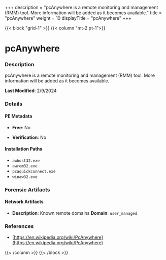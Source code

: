 +++
description = "pcAnywhere is a remote monitoring and management (RMM) tool. More information will be added as it becomes available."
title = "pcAnywhere"
weight = 10
displayTitle = "pcAnywhere"
+++


{{< block "grid-1" >}}
{{< column "mt-2 pt-1">}}

# pcAnywhere


### Description

pcAnywhere is a remote monitoring and management (RMM) tool. More information will be added as it becomes available.



**Last Modified**: 2/9/2024

### Details


#### PE Metadata


- **Free**: No

- **Verification**: No




#### Installation Paths
- `awhost32.exe`
- `awrem32.exe`
- `pcaquickconnect.exe`
- `winaw32.exe`

### Forensic Artifacts




#### Network Artifacts

- **Description**: Known remote domains
  **Domain**: `user_managed`





### References
- [https://en.wikipedia.org/wiki/PcAnywhere](https://en.wikipedia.org/wiki/PcAnywhere)



{{< /column >}}
{{< /block >}}
